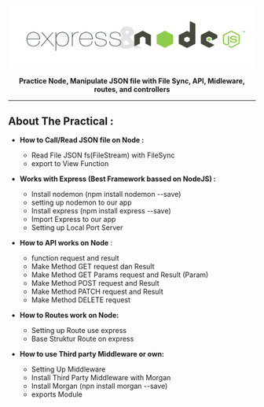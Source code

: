 <p align="center"><img src="https://github.com/Ekhel/Natours/blob/master/images/head.png" width="600px" /></p>
<p align="center"><strong>Practice Node, Manipulate JSON file with File Sync, API, Midleware, routes, and controllers</strong></p>

----------------------------------------------------------------------------------------------------------------------

## About The Practical :
* **How to Call/Read JSON file on Node :**
  - Read File JSON fs(FileStream) with FileSync
  - export to View Function

* **Works with Express (Best Framework bassed on NodeJS) :**
  - Install nodemon (npm install nodemon --save)
  - setting up nodemon to our app
  - Install express (npm install express --save)
  - Import Express to our app
  - Setting up Local Port Server

* **How to API works on Node** :
  - function request and result
  - Make Method GET request dan Result 
  - Make Method GET Params request and Result (Param)
  - Make Method POST request and Result
  - Make Method PATCH request and Result
  - Make Method DELETE request

* **How to Routes work on Node:**
  - Setting up Route use express
  - Base Struktur Route on express

* **How to use Third party Middleware or own:**
  - Setting Up Middleware
  - Install Third Party Middleware with Morgan
  - Install Morgan (npn install morgan --save)
  - exports Module